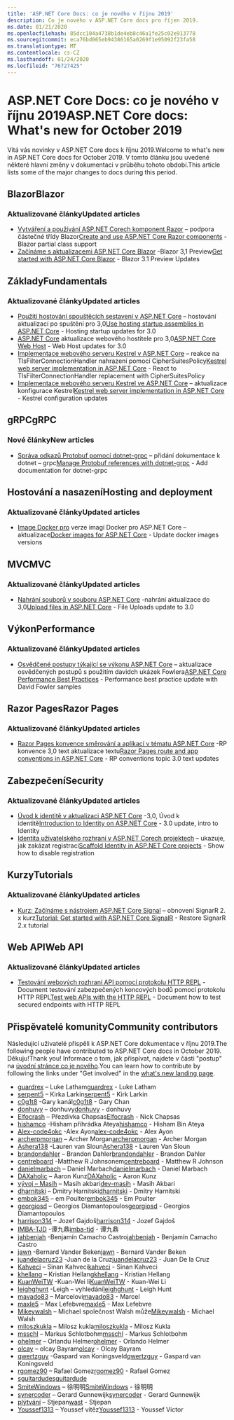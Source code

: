 ```yaml
---
title: 'ASP.NET Core Docs: co je nového v říjnu 2019'
description: Co je nového v ASP.NET Core docs pro říjen 2019.
ms.date: 01/21/2020
ms.openlocfilehash: 85dcc104a4738b1de4eb8c46a1fe25c02e913778
ms.sourcegitcommit: eca76bd065eb94386165a0269f1e95092f23fa58
ms.translationtype: MT
ms.contentlocale: cs-CZ
ms.lasthandoff: 01/24/2020
ms.locfileid: "76727425"
---
```

# <a name="aspnet-core-docs-whats-new-for-october-2019"></a><span data-ttu-id="713b4-103">ASP.NET Core Docs: co je nového v říjnu 2019</span><span class="sxs-lookup"><span data-stu-id="713b4-103">ASP.NET Core docs: What's new for October 2019</span></span>

<span data-ttu-id="713b4-104">Vítá vás novinky v ASP.NET Core docs k říjnu 2019.</span><span class="sxs-lookup"><span data-stu-id="713b4-104">Welcome to what's new in ASP.NET Core docs for October 2019.</span></span> <span data-ttu-id="713b4-105">V tomto článku jsou uvedené některé hlavní změny v dokumentaci v průběhu tohoto období.</span><span class="sxs-lookup"><span data-stu-id="713b4-105">This article lists some of the major changes to docs during this period.</span></span>

## <a name="blazor"></a><span data-ttu-id="713b4-106">Blazor</span><span class="sxs-lookup"><span data-stu-id="713b4-106">Blazor</span></span>

### <a name="updated-articles"></a><span data-ttu-id="713b4-107">Aktualizované články</span><span class="sxs-lookup"><span data-stu-id="713b4-107">Updated articles</span></span>

- <span data-ttu-id="713b4-108">[Vytváření a používání ASP.NET Corech komponent Razor](../blazor/components.md) – podpora částečné třídy Blazor</span><span class="sxs-lookup"><span data-stu-id="713b4-108">[Create and use ASP.NET Core Razor components](../blazor/components.md) - Blazor partial class support</span></span>
- <span data-ttu-id="713b4-109">[Začínáme s aktualizacemi ASP.NET Core Blazor](../blazor/get-started.md) -Blazor 3,1 Preview</span><span class="sxs-lookup"><span data-stu-id="713b4-109">[Get started with ASP.NET Core Blazor](../blazor/get-started.md) - Blazor 3.1 Preview Updates</span></span>

## <a name="fundamentals"></a><span data-ttu-id="713b4-110">Základy</span><span class="sxs-lookup"><span data-stu-id="713b4-110">Fundamentals</span></span>

### <a name="updated-articles"></a><span data-ttu-id="713b4-111">Aktualizované články</span><span class="sxs-lookup"><span data-stu-id="713b4-111">Updated articles</span></span>

- <span data-ttu-id="713b4-112">[Použití hostování spouštěcích sestavení v ASP.NET Core](../fundamentals/host/platform-specific-configuration.md) – hostování aktualizací po spuštění pro 3,0</span><span class="sxs-lookup"><span data-stu-id="713b4-112">[Use hosting startup assemblies in ASP.NET Core](../fundamentals/host/platform-specific-configuration.md) - Hosting startup updates for 3.0</span></span>
- <span data-ttu-id="713b4-113">[ASP.NET Core](../fundamentals/host/web-host.md) aktualizace webového hostitele pro 3,0</span><span class="sxs-lookup"><span data-stu-id="713b4-113">[ASP.NET Core Web Host](../fundamentals/host/web-host.md) - Web Host updates for 3.0</span></span>
- <span data-ttu-id="713b4-114">[Implementace webového serveru Kestrel v ASP.NET Core](../fundamentals/servers/kestrel.md) – reakce na TlsFilterConnectionHandler nahrazení pomocí CipherSuitesPolicy</span><span class="sxs-lookup"><span data-stu-id="713b4-114">[Kestrel web server implementation in ASP.NET Core](../fundamentals/servers/kestrel.md) - React to TlsFilterConnectionHandler replacement with CipherSuitesPolicy</span></span>
- <span data-ttu-id="713b4-115">[Implementace webového serveru Kestrel ve ASP.NET Core](../fundamentals/servers/kestrel.md) – aktualizace konfigurace Kestrel</span><span class="sxs-lookup"><span data-stu-id="713b4-115">[Kestrel web server implementation in ASP.NET Core](../fundamentals/servers/kestrel.md) - Kestrel configuration updates</span></span>

## <a name="grpc"></a><span data-ttu-id="713b4-116">gRPC</span><span class="sxs-lookup"><span data-stu-id="713b4-116">gRPC</span></span>

### <a name="new-articles"></a><span data-ttu-id="713b4-117">Nové články</span><span class="sxs-lookup"><span data-stu-id="713b4-117">New articles</span></span>

- <span data-ttu-id="713b4-118">[Správa odkazů Protobuf pomocí dotnet-grpc](../grpc/dotnet-grpc.md) – přidání dokumentace k dotnet – grpc</span><span class="sxs-lookup"><span data-stu-id="713b4-118">[Manage Protobuf references with dotnet-grpc](../grpc/dotnet-grpc.md) - Add documentation for dotnet-grpc</span></span>

## <a name="hosting-and-deployment"></a><span data-ttu-id="713b4-119">Hostování a nasazení</span><span class="sxs-lookup"><span data-stu-id="713b4-119">Hosting and deployment</span></span>

### <a name="updated-articles"></a><span data-ttu-id="713b4-120">Aktualizované články</span><span class="sxs-lookup"><span data-stu-id="713b4-120">Updated articles</span></span>

- <span data-ttu-id="713b4-121">[Image Docker pro](../host-and-deploy/docker/building-net-docker-images.md) verze imagí Docker pro ASP.NET Core – aktualizace</span><span class="sxs-lookup"><span data-stu-id="713b4-121">[Docker images for ASP.NET Core](../host-and-deploy/docker/building-net-docker-images.md) - Update docker images versions</span></span>

## <a name="mvc"></a><span data-ttu-id="713b4-122">MVC</span><span class="sxs-lookup"><span data-stu-id="713b4-122">MVC</span></span>

### <a name="updated-articles"></a><span data-ttu-id="713b4-123">Aktualizované články</span><span class="sxs-lookup"><span data-stu-id="713b4-123">Updated articles</span></span>

- <span data-ttu-id="713b4-124">[Nahrání souborů v souboru ASP.NET Core](../mvc/models/file-uploads.md) -nahrání aktualizace do 3,0</span><span class="sxs-lookup"><span data-stu-id="713b4-124">[Upload files in ASP.NET Core](../mvc/models/file-uploads.md) - File Uploads update to 3.0</span></span>

## <a name="performance"></a><span data-ttu-id="713b4-125">Výkon</span><span class="sxs-lookup"><span data-stu-id="713b4-125">Performance</span></span>

### <a name="updated-articles"></a><span data-ttu-id="713b4-126">Aktualizované články</span><span class="sxs-lookup"><span data-stu-id="713b4-126">Updated articles</span></span>

- <span data-ttu-id="713b4-127">[Osvědčené postupy týkající se výkonu ASP.NET Core](../performance/performance-best-practices.md) – aktualizace osvědčených postupů s použitím davidch ukázek Fowlera</span><span class="sxs-lookup"><span data-stu-id="713b4-127">[ASP.NET Core Performance Best Practices](../performance/performance-best-practices.md) - Performance best practice update with David Fowler samples</span></span>

## <a name="razor-pages"></a><span data-ttu-id="713b4-128">Razor Pages</span><span class="sxs-lookup"><span data-stu-id="713b4-128">Razor Pages</span></span>

### <a name="updated-articles"></a><span data-ttu-id="713b4-129">Aktualizované články</span><span class="sxs-lookup"><span data-stu-id="713b4-129">Updated articles</span></span>

- <span data-ttu-id="713b4-130">[Razor Pages konvence směrování a aplikací v tématu ASP.NET Core](../razor-pages/razor-pages-conventions.md) -RP konvence 3,0 text aktualizace textu</span><span class="sxs-lookup"><span data-stu-id="713b4-130">[Razor Pages route and app conventions in ASP.NET Core](../razor-pages/razor-pages-conventions.md) - RP conventions topic 3.0 text updates</span></span>

## <a name="security"></a><span data-ttu-id="713b4-131">Zabezpečení</span><span class="sxs-lookup"><span data-stu-id="713b4-131">Security</span></span>

### <a name="updated-articles"></a><span data-ttu-id="713b4-132">Aktualizované články</span><span class="sxs-lookup"><span data-stu-id="713b4-132">Updated articles</span></span>

- <span data-ttu-id="713b4-133">[Úvod k identitě v aktualizaci ASP.NET Core](../security/authentication/identity.md) -3,0, Úvod k identitě</span><span class="sxs-lookup"><span data-stu-id="713b4-133">[Introduction to Identity on ASP.NET Core](../security/authentication/identity.md) - 3.0 update, intro to Identity</span></span>
- <span data-ttu-id="713b4-134">[Identita uživatelského rozhraní v ASP.NET Corech projektech](../security/authentication/scaffold-identity.md) – ukazuje, jak zakázat registraci</span><span class="sxs-lookup"><span data-stu-id="713b4-134">[Scaffold Identity in ASP.NET Core projects](../security/authentication/scaffold-identity.md) - Show how to disable registration</span></span>

## <a name="tutorials"></a><span data-ttu-id="713b4-135">Kurzy</span><span class="sxs-lookup"><span data-stu-id="713b4-135">Tutorials</span></span>

### <a name="updated-articles"></a><span data-ttu-id="713b4-136">Aktualizované články</span><span class="sxs-lookup"><span data-stu-id="713b4-136">Updated articles</span></span>

- <span data-ttu-id="713b4-137">[Kurz: Začínáme s nástrojem ASP.NET Core Signal](../tutorials/signalr.md) – obnovení SignarR 2. x kurz</span><span class="sxs-lookup"><span data-stu-id="713b4-137">[Tutorial: Get started with ASP.NET Core SignalR](../tutorials/signalr.md) - Restore SignarR 2.x tutorial</span></span>

## <a name="web-api"></a><span data-ttu-id="713b4-138">Web API</span><span class="sxs-lookup"><span data-stu-id="713b4-138">Web API</span></span>

### <a name="updated-articles"></a><span data-ttu-id="713b4-139">Aktualizované články</span><span class="sxs-lookup"><span data-stu-id="713b4-139">Updated articles</span></span>

- <span data-ttu-id="713b4-140">[Testování webových rozhraní API pomocí protokolu HTTP REPL](../web-api/http-repl.md) -Document testování zabezpečených koncových bodů pomocí protokolu HTTP REPL</span><span class="sxs-lookup"><span data-stu-id="713b4-140">[Test web APIs with the HTTP REPL](../web-api/http-repl.md) - Document how to test secured endpoints with HTTP REPL</span></span>

## <a name="community-contributors"></a><span data-ttu-id="713b4-141">Přispěvatelé komunity</span><span class="sxs-lookup"><span data-stu-id="713b4-141">Community contributors</span></span>

<span data-ttu-id="713b4-142">Následující uživatelé přispěli k ASP.NET Core dokumentace v říjnu 2019.</span><span class="sxs-lookup"><span data-stu-id="713b4-142">The following people have contributed to ASP.NET Core docs in October 2019.</span></span> <span data-ttu-id="713b4-143">Děkuju!</span><span class="sxs-lookup"><span data-stu-id="713b4-143">Thank you!</span></span> <span data-ttu-id="713b4-144">Informace o tom, jak přispívat, najdete v části "postup" na [úvodní stránce co je nového](index.yml).</span><span class="sxs-lookup"><span data-stu-id="713b4-144">You can learn how to contribute by following the links under "Get involved" in the [what's new landing page](index.yml).</span></span>

- <span data-ttu-id="713b4-145">[guardrex](https://github.com/guardrex) – Luke Latham</span><span class="sxs-lookup"><span data-stu-id="713b4-145">[guardrex](https://github.com/guardrex) - Luke Latham</span></span>
- <span data-ttu-id="713b4-146">[serpent5](https://github.com/serpent5) – Kirka Larkin</span><span class="sxs-lookup"><span data-stu-id="713b4-146">[serpent5](https://github.com/serpent5) - Kirk Larkin</span></span>
- <span data-ttu-id="713b4-147">[c0g1t8](https://github.com/c0g1t8) -Gary kanál</span><span class="sxs-lookup"><span data-stu-id="713b4-147">[c0g1t8](https://github.com/c0g1t8) - Gary Chan</span></span>
- <span data-ttu-id="713b4-148">[donhuvy](https://github.com/donhuvy) – donhuvy</span><span class="sxs-lookup"><span data-stu-id="713b4-148">[donhuvy](https://github.com/donhuvy) - donhuvy</span></span>
- <span data-ttu-id="713b4-149">[Elfocrash](https://github.com/Elfocrash) – Přezdívka Chapsas</span><span class="sxs-lookup"><span data-stu-id="713b4-149">[Elfocrash](https://github.com/Elfocrash) - Nick Chapsas</span></span>
- <span data-ttu-id="713b4-150">[hishamco](https://github.com/hishamco) -Hisham přihrádka Ateya</span><span class="sxs-lookup"><span data-stu-id="713b4-150">[hishamco](https://github.com/hishamco) - Hisham Bin Ateya</span></span>
- <span data-ttu-id="713b4-151">[Alex-code4okc](https://github.com/alex-code4okc) -Alex Ayon</span><span class="sxs-lookup"><span data-stu-id="713b4-151">[alex-code4okc](https://github.com/alex-code4okc) - Alex Ayon</span></span>
- <span data-ttu-id="713b4-152">[archerpmorgan](https://github.com/archerpmorgan) – Archer Morgan</span><span class="sxs-lookup"><span data-stu-id="713b4-152">[archerpmorgan](https://github.com/archerpmorgan) - Archer Morgan</span></span>
- <span data-ttu-id="713b4-153">[Ashera138](https://github.com/Ashera138) -Lauren van Sloun</span><span class="sxs-lookup"><span data-stu-id="713b4-153">[Ashera138](https://github.com/Ashera138) - Lauren Van Sloun</span></span>
- <span data-ttu-id="713b4-154">[brandondahler](https://github.com/brandondahler) – Brandon Dahler</span><span class="sxs-lookup"><span data-stu-id="713b4-154">[brandondahler](https://github.com/brandondahler) - Brandon Dahler</span></span>
- <span data-ttu-id="713b4-155">[centreboard](https://github.com/centreboard) -Matthew R Johnsonem</span><span class="sxs-lookup"><span data-stu-id="713b4-155">[centreboard](https://github.com/centreboard) - Matthew R Johnson</span></span>
- <span data-ttu-id="713b4-156">[danielmarbach](https://github.com/danielmarbach) – Daniel Marbach</span><span class="sxs-lookup"><span data-stu-id="713b4-156">[danielmarbach](https://github.com/danielmarbach) - Daniel Marbach</span></span>
- <span data-ttu-id="713b4-157">[DAXaholic](https://github.com/DAXaholic) – Aaron Kunz</span><span class="sxs-lookup"><span data-stu-id="713b4-157">[DAXaholic](https://github.com/DAXaholic) - Aaron Kunz</span></span>
- <span data-ttu-id="713b4-158">[vývoj – Masih](https://github.com/dev-masih) – Masih akbari</span><span class="sxs-lookup"><span data-stu-id="713b4-158">[dev-masih](https://github.com/dev-masih) - Masih Akbari</span></span>
- <span data-ttu-id="713b4-159">[dharnitski](https://github.com/dharnitski) – Dmitry Harnitski</span><span class="sxs-lookup"><span data-stu-id="713b4-159">[dharnitski](https://github.com/dharnitski) - Dmitry Harnitski</span></span>
- <span data-ttu-id="713b4-160">[embok345](https://github.com/embok345) – em Poulter</span><span class="sxs-lookup"><span data-stu-id="713b4-160">[embok345](https://github.com/embok345) - Em Poulter</span></span>
- <span data-ttu-id="713b4-161">[georgiosd](https://github.com/georgiosd) – Georgios Diamantopoulos</span><span class="sxs-lookup"><span data-stu-id="713b4-161">[georgiosd](https://github.com/georgiosd) - Georgios Diamantopoulos</span></span>
- <span data-ttu-id="713b4-162">[harrison314](https://github.com/harrison314) – Jozef Gajdoš</span><span class="sxs-lookup"><span data-stu-id="713b4-162">[harrison314](https://github.com/harrison314) - Jozef Gajdoš</span></span>
- <span data-ttu-id="713b4-163">[IMBA-TJD](https://github.com/imba-tjd) -谭九鼎</span><span class="sxs-lookup"><span data-stu-id="713b4-163">[imba-tjd](https://github.com/imba-tjd) - 谭九鼎</span></span>
- <span data-ttu-id="713b4-164">[jahbenjah](https://github.com/jahbenjah) -Benjamín Camacho Castro</span><span class="sxs-lookup"><span data-stu-id="713b4-164">[jahbenjah](https://github.com/jahbenjah) - Benjamín Camacho Castro</span></span>
- <span data-ttu-id="713b4-165">[jawn](https://github.com/jawn) -Bernard Vander Beken</span><span class="sxs-lookup"><span data-stu-id="713b4-165">[jawn](https://github.com/jawn) - Bernard Vander Beken</span></span>
- <span data-ttu-id="713b4-166">[juandelacruz23](https://github.com/juandelacruz23) -Juan de la Cruz</span><span class="sxs-lookup"><span data-stu-id="713b4-166">[juandelacruz23](https://github.com/juandelacruz23) - Juan De la Cruz</span></span>
- <span data-ttu-id="713b4-167">[Kahveci](https://github.com/kahveci) – Sinan Kahveci</span><span class="sxs-lookup"><span data-stu-id="713b4-167">[kahveci](https://github.com/kahveci) - Sinan Kahveci</span></span>
- <span data-ttu-id="713b4-168">[khellang](https://github.com/khellang) – Kristian Hellang</span><span class="sxs-lookup"><span data-stu-id="713b4-168">[khellang](https://github.com/khellang) - Kristian Hellang</span></span>
- <span data-ttu-id="713b4-169">[KuanWeiTW](https://github.com/KuanWeiTW) -Kuan-Wei li</span><span class="sxs-lookup"><span data-stu-id="713b4-169">[KuanWeiTW](https://github.com/KuanWeiTW) - Kuan-Wei Li</span></span>
- <span data-ttu-id="713b4-170">[leighghunt](https://github.com/leighghunt) -Leigh – vyhledání</span><span class="sxs-lookup"><span data-stu-id="713b4-170">[leighghunt](https://github.com/leighghunt) - Leigh Hunt</span></span>
- <span data-ttu-id="713b4-171">[mavado83](https://github.com/mavado83) – Marcelovi</span><span class="sxs-lookup"><span data-stu-id="713b4-171">[mavado83](https://github.com/mavado83) - Marcel</span></span>
- <span data-ttu-id="713b4-172">[maxle5](https://github.com/maxle5) – Max Lefebvre</span><span class="sxs-lookup"><span data-stu-id="713b4-172">[maxle5](https://github.com/maxle5) - Max Lefebvre</span></span>
- <span data-ttu-id="713b4-173">[Mikeywalsh](https://github.com/Mikeywalsh) – Michael společnost Walsh může</span><span class="sxs-lookup"><span data-stu-id="713b4-173">[Mikeywalsh](https://github.com/Mikeywalsh) - Michael Walsh</span></span>
- <span data-ttu-id="713b4-174">[miloszkukla](https://github.com/miloszkukla) – Milosz kukla</span><span class="sxs-lookup"><span data-stu-id="713b4-174">[miloszkukla](https://github.com/miloszkukla) - Milosz Kukla</span></span>
- <span data-ttu-id="713b4-175">[msschl](https://github.com/msschl) – Markus Schlotbohm</span><span class="sxs-lookup"><span data-stu-id="713b4-175">[msschl](https://github.com/msschl) - Markus Schlotbohm</span></span>
- <span data-ttu-id="713b4-176">[ohelmer](https://github.com/ohelmer) – Orlandu Helmer</span><span class="sxs-lookup"><span data-stu-id="713b4-176">[ohelmer](https://github.com/ohelmer) - Orlando Helmer</span></span>
- <span data-ttu-id="713b4-177">[olcay](https://github.com/olcay) – olcay Bayram</span><span class="sxs-lookup"><span data-stu-id="713b4-177">[olcay](https://github.com/olcay) - Olcay Bayram</span></span>
- <span data-ttu-id="713b4-178">[qwertzguy](https://github.com/qwertzguy) -Gaspard van Koningsveld</span><span class="sxs-lookup"><span data-stu-id="713b4-178">[qwertzguy](https://github.com/qwertzguy) - Gaspard van Koningsveld</span></span>
- <span data-ttu-id="713b4-179">[rgomez90](https://github.com/rgomez90) – Rafael Gomez</span><span class="sxs-lookup"><span data-stu-id="713b4-179">[rgomez90](https://github.com/rgomez90) - Rafael Gomez</span></span>
- [<span data-ttu-id="713b4-180">sguitardude</span><span class="sxs-lookup"><span data-stu-id="713b4-180">sguitardude</span></span>](https://github.com/sguitardude) 
- <span data-ttu-id="713b4-181">[SmiteWindows](https://github.com/SmiteWindows) – 徐明明</span><span class="sxs-lookup"><span data-stu-id="713b4-181">[SmiteWindows](https://github.com/SmiteWindows) - 徐明明</span></span>
- <span data-ttu-id="713b4-182">[synercoder](https://github.com/synercoder) – Gerard Gunnewijk</span><span class="sxs-lookup"><span data-stu-id="713b4-182">[synercoder](https://github.com/synercoder) - Gerard Gunnewijk</span></span>
- <span data-ttu-id="713b4-183">[plýtvání](https://github.com/wast) – Stjepan</span><span class="sxs-lookup"><span data-stu-id="713b4-183">[wast](https://github.com/wast) - Stjepan</span></span>
- <span data-ttu-id="713b4-184">[Youssef1313](https://github.com/Youssef1313) – Youssef vítěz</span><span class="sxs-lookup"><span data-stu-id="713b4-184">[Youssef1313](https://github.com/Youssef1313) - Youssef Victor</span></span>
